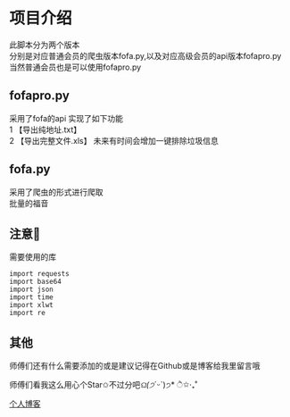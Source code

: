 # 项目介绍

此脚本分为两个版本  
分别是对应普通会员的爬虫版本fofa.py,以及对应高级会员的api版本fofapro.py  
当然普通会员也是可以使用fofapro.py  

## fofapro.py

采用了fofa的api
实现了如下功能  
1 【导出纯地址.txt】  
2 【导出完整文件.xls】
未来有时间会增加一键排除垃圾信息  

## fofa.py
采用了爬虫的形式进行爬取  
批量的福音

## 注意📢

需要使用的库

```
import requests
import base64
import json
import time
import xlwt
import re
```

## 其他

师傅们还有什么需要添加的或是建议记得在Github或是博客给我里留言哦

师傅们看我这么用心个Star✩不过分吧*ଘ(੭*ˊᵕˋ)੭* ੈ✩‧₊˚

[个人博客](https://hellohy.top/)

